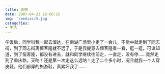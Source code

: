 ```yaml
---
title: 奇想
date: 2007-04-23 15:06:15
img: '/medias/5.jpg'
categories:
- 生活
---
```



午饭后，同学叫我一起去溜达，在南湖广场里小走了一会儿，不觉中就走到了同志街，到了同志街离恒客隆就不远了，于是我提意去恒客隆看一看，逛一逛，可谁知道，到了恒客隆，都没有进去，就和同学继续往前走，一直走，没有停……竟然走到了重庆路，天呐！还是第一次走这么远呐！走了二个多小时，况且就我一个人穿皮鞋，他们都穿的旅游鞋，真累坏我了……